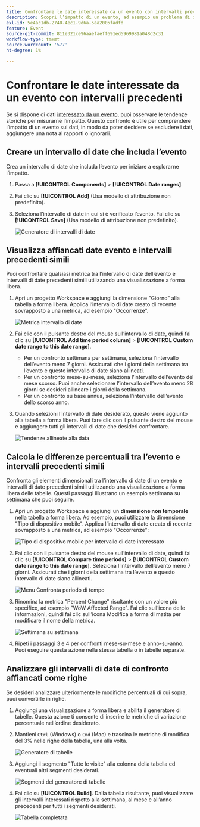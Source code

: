 ```yaml
---
title: Confrontare le date interessate da un evento con intervalli precedenti
description: Scopri l’impatto di un evento, ad esempio un problema di implementazione o un’interruzione, confrontandolo con le tendenze precedenti.
exl-id: 5e4ac1db-2740-4ec1-9d6a-5aa2005fadfd
feature: Event
source-git-commit: 811e321ce96aaefaeff691ed5969981a048d2c31
workflow-type: tm+mt
source-wordcount: '577'
ht-degree: 1%

---
```


# Confrontare le date interessate da un evento con intervalli precedenti

Se si dispone di dati [interessato da un evento](overview.md), puoi osservare le tendenze storiche per misurarne l’impatto. Questo confronto è utile per comprendere l’impatto di un evento sui dati, in modo da poter decidere se escludere i dati, aggiungere una nota ai rapporti o ignorarli.

## Creare un intervallo di date che includa l’evento

Crea un intervallo di date che includa l’evento per iniziare a esplorarne l’impatto.

1. Passa a **[!UICONTROL Components]** > **[!UICONTROL Date ranges]**.
2. Fai clic su **[!UICONTROL Add]** (Usa modello di attribuzione non predefinito).
3. Seleziona l’intervallo di date in cui si è verificato l’evento. Fai clic su **[!UICONTROL Save]** (Usa modello di attribuzione non predefinito).

   ![Generatore di intervalli di date](assets/date_range_builder.png)

## Visualizza affiancati date evento e intervalli precedenti simili

Puoi confrontare qualsiasi metrica tra l’intervallo di date dell’evento e intervalli di date precedenti simili utilizzando una visualizzazione a forma libera.

1. Apri un progetto Workspace e aggiungi la dimensione &quot;Giorno&quot; alla tabella a forma libera. Applica l’intervallo di date creato di recente sovrapposto a una metrica, ad esempio &quot;Occorrenze&quot;.

   ![Metrica intervallo di date](assets/date_range_metric.png)

2. Fai clic con il pulsante destro del mouse sull’intervallo di date, quindi fai clic su **[!UICONTROL Add time period column]** > **[!UICONTROL Custom date range to this date range]**.
   * Per un confronto settimana per settimana, seleziona l’intervallo dell’evento meno 7 giorni. Assicurati che i giorni della settimana tra l’evento e questo intervallo di date siano allineati.
   * Per un confronto mese-su-mese, seleziona l’intervallo dell’evento del mese scorso. Puoi anche selezionare l’intervallo dell’evento meno 28 giorni se desideri allineare i giorni della settimana.
   * Per un confronto su base annua, seleziona l’intervallo dell’evento dello scorso anno.
3. Quando selezioni l’intervallo di date desiderato, questo viene aggiunto alla tabella a forma libera. Puoi fare clic con il pulsante destro del mouse e aggiungere tutti gli intervalli di date che desideri confrontare.

   ![Tendenze allineate alla data](assets/date_aligned_trends.png)

## Calcola le differenze percentuali tra l’evento e intervalli precedenti simili

Confronta gli elementi dimensionali tra l’intervallo di date di un evento e intervalli di date precedenti simili utilizzando una visualizzazione a forma libera delle tabelle. Questi passaggi illustrano un esempio settimana su settimana che puoi seguire.

1. Apri un progetto Workspace e aggiungi un **dimensione non temporale** nella tabella a forma libera. Ad esempio, puoi utilizzare la dimensione &quot;Tipo di dispositivo mobile&quot;. Applica l’intervallo di date creato di recente sovrapposto a una metrica, ad esempio &quot;Occorrenze&quot;:

   ![Tipo di dispositivo mobile per intervallo di date interessato](assets/mobile_device_type.png)

2. Fai clic con il pulsante destro del mouse sull’intervallo di date, quindi fai clic su **[!UICONTROL Compare time periods]** > **[!UICONTROL Custom date range to this date range]**. Seleziona l’intervallo dell’evento meno 7 giorni. Assicurati che i giorni della settimana tra l’evento e questo intervallo di date siano allineati.

   ![Menu Confronta periodo di tempo](assets/compare_time_custom.png)

3. Rinomina la metrica &quot;Percent Change&quot; risultante con un valore più specifico, ad esempio &quot;WoW Affected Range&quot;. Fai clic sull’icona delle informazioni, quindi fai clic sull’icona Modifica a forma di matita per modificare il nome della metrica.

   ![Settimana su settimana](assets/wow_affected_range.png)

4. Ripeti i passaggi 3 e 4 per confronti mese-su-mese e anno-su-anno. Puoi eseguire questa azione nella stessa tabella o in tabelle separate.

## Analizzare gli intervalli di date di confronto affiancati come righe

Se desideri analizzare ulteriormente le modifiche percentuali di cui sopra, puoi convertirle in righe.

1. Aggiungi una visualizzazione a forma libera e abilita il generatore di tabelle. Questa azione ti consente di inserire le metriche di variazione percentuale nell’ordine desiderato.
2. Mantieni `Ctrl` (Windows) o `Cmd` (Mac) e trascina le metriche di modifica del 3% nelle righe della tabella, una alla volta.

   ![Generatore di tabelle](assets/table_builder.png)

3. Aggiungi il segmento &quot;Tutte le visite&quot; alla colonna della tabella ed eventuali altri segmenti desiderati.

   ![Segmenti del generatore di tabelle](assets/table_builder_segments.png)

4. Fai clic su **[!UICONTROL Build]**. Dalla tabella risultante, puoi visualizzare gli intervalli interessati rispetto alla settimana, al mese e all’anno precedenti per tutti i segmenti desiderati.

   ![Tabella completata](assets/table_builder_finished.png)

